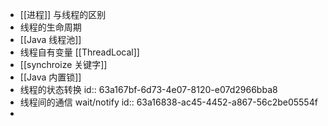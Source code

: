 - [[进程]] 与线程的区别
- 线程的生命周期
- [[Java 线程池]]
- 线程自有变量 [[ThreadLocal]]
- [[synchroize 关键字]]
- [[Java 内置锁]]
- 线程的状态转换
  id:: 63a167bf-6d73-4e07-8120-e07d2966bba8
- 线程间的通信 wait/notify
  id:: 63a16838-ac45-4452-a867-56c2be05554f
-